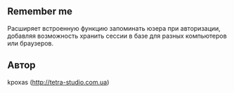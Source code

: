Remember me
-----------

Расширяет встроенную функцию запоминать юзера при авторизации, добавляя возможность хранить
сессии в базе для разных компьютеров или браузеров.

Автор
-----

kpoxas (http://tetra-studio.com.ua)

